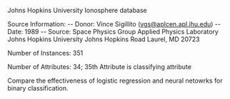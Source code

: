 Johns Hopkins University Ionosphere database

Source Information:
   -- Donor: Vince Sigillito (vgs@aplcen.apl.jhu.edu)
   -- Date: 1989
   -- Source: Space Physics Group
              Applied Physics Laboratory
              Johns Hopkins University
              Johns Hopkins Road
              Laurel, MD 20723 
              
                        
Number of Instances: 351

Number of Attributes: 34; 35th Attribute is classifying attribute
  
Compare the effectiveness of logistic regression and neural netowrks for binary classification.
